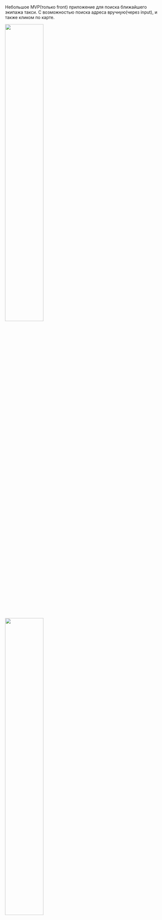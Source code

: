 Небольшое MVP(только front) приложение для поиска ближайшего экипажа такси. С возможностью поиска адреса вручную(через input), и также кликом по карте.


<img src="https://user-images.githubusercontent.com/91464463/159541298-03366107-9290-4722-b509-7515ddfc3274.png" width=50%>
<img src="https://user-images.githubusercontent.com/91464463/159541356-47207566-b0da-43af-a30c-39a090a8492f.png" width=50%>
<img src="https://user-images.githubusercontent.com/91464463/159541371-39a1a0b8-1840-4162-8a5a-6dda0f90b3df.png" width=50%>




